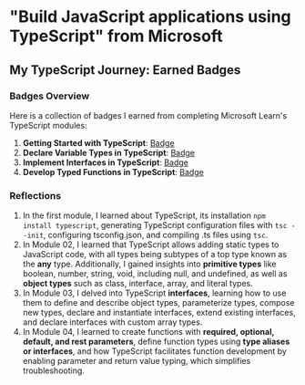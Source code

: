 # "Build JavaScript applications using TypeScript" from Microsoft

## My TypeScript Journey: Earned Badges 

### Badges Overview

Here is a collection of badges I earned from completing Microsoft Learn's TypeScript modules:

1. **Getting Started with TypeScript**: [Badge]([badge-link](https://learn.microsoft.com/api/achievements/share/en-us/hannakulikowska/QDAPSSBE?sharingId=D035CDB343F03AE7))
2. **Declare Variable Types in TypeScript**: [Badge](https://learn.microsoft.com/api/achievements/share/en-us/hannakulikowska/WACAVURN?sharingId=D035CDB343F03AE7)
3. **Implement Interfaces in TypeScript**: [Badge](https://learn.microsoft.com/api/achievements/share/en-us/hannakulikowska/CWTNXK79?sharingId=D035CDB343F03AE7)
4. **Develop Typed Functions in TypeScript**: [Badge](https://learn.microsoft.com/api/achievements/share/en-us/hannakulikowska/9NSA9KNU?sharingId=D035CDB343F03AE7)



### Reflections

1.  In the first module, I learned about TypeScript, its installation `npm install typescript`, generating TypeScript configuration files with `tsc --init`, configuring tsconfig.json, and compiling .ts files using `tsc`.
2.  In Module 02, I learned that TypeScript allows adding static types to JavaScript code, with all types being subtypes of a top type known as the **any** type. Additionally, I gained insights into **primitive types** like boolean, number, string, void, including null, and undefined, as well as **object types** such as class, interface, array, and literal types.
3.  In Module 03, I delved into TypeScript **interfaces**, learning how to use them to define and describe object types, parameterize types, compose new types, declare and instantiate interfaces, extend existing interfaces, and declare interfaces with custom array types.
4.  In Module 04, I learned to create functions with **required, optional, default, and rest parameters**, define function types using **type aliases or interfaces**, and how TypeScript facilitates function development by enabling parameter and return value typing, which simplifies troubleshooting.